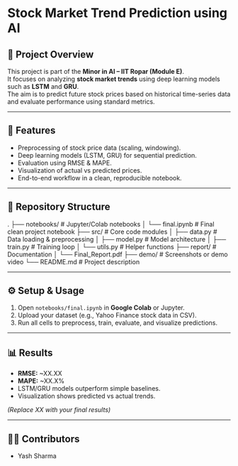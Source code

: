 # Stock Market Trend Prediction using AI

## 📌 Project Overview
This project is part of the **Minor in AI – IIT Ropar (Module E)**.  
It focuses on analyzing **stock market trends** using deep learning models such as **LSTM** and **GRU**.  
The aim is to predict future stock prices based on historical time-series data and evaluate performance using standard metrics.

---

## 🚀 Features
- Preprocessing of stock price data (scaling, windowing).  
- Deep learning models (LSTM, GRU) for sequential prediction.  
- Evaluation using RMSE & MAPE.  
- Visualization of actual vs predicted prices.  
- End-to-end workflow in a clean, reproducible notebook.  

---

## 📂 Repository Structure
.
├── notebooks/ # Jupyter/Colab notebooks
│ └── final.ipynb # Final clean project notebook
├── src/ # Core code modules
│ ├── data.py # Data loading & preprocessing
│ ├── model.py # Model architecture
│ ├── train.py # Training loop
│ └── utils.py # Helper functions
├── report/ # Documentation
│ └── Final_Report.pdf
├── demo/ # Screenshots or demo video
└── README.md # Project description



---

## ⚙️ Setup & Usage
1. Open `notebooks/final.ipynb` in **Google Colab** or Jupyter.  
2. Upload your dataset (e.g., Yahoo Finance stock data in CSV).  
3. Run all cells to preprocess, train, evaluate, and visualize predictions.  

---

## 📊 Results
- **RMSE:** ~XX.XX  
- **MAPE:** ~XX.X%  
- LSTM/GRU models outperform simple baselines.  
- Visualization shows predicted vs actual trends.  

*(Replace XX with your final results)*


---

## 👨‍💻 Contributors
- Yash Sharma  
